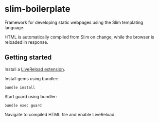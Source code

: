 # slim-boilerplate

Framework for developing static webpages using the Slim templating language.

HTML is automatically compiled from Slim on change, while the browser is reloaded in response.

## Getting started

Install a [LiveReload extension](https://github.com/twolfson/livereload-extensions).

Install gems using bundler:

```
bundle install
```

Start guard using bundler:

```
bundle exec guard
```

Navigate to compiled HTML file and enable LiveReload.
